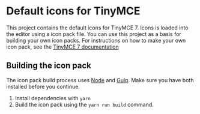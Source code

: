 # Default icons for TinyMCE

This project contains the default icons for TinyMCE 7. Icons is loaded into the editor using a icon pack file. You can use this project as a basis for building your own icon packs. For instructions on how to make your own icon pack, see the [TinyMCE 7 documentation](https://www.tiny.cloud/docs/tinymce/7/creating-an-icon-pack/)

## Building the icon pack
The icon pack build process uses [Node](http://nodejs.org/) and [Gulp](http://gulpjs.com/). Make sure you have both installed before you continue.

1. Install dependencies with `yarn`
2. Build the icon pack using the `yarn run build` command.
